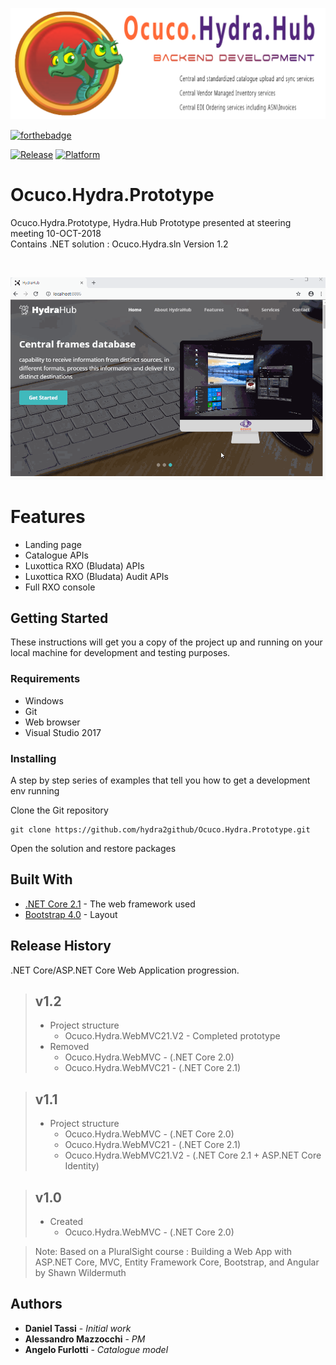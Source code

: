 ![Ocuco.Hydra.Prototype logo](https://github.com/hydra2github/Ocuco.Hydra.Images/blob/master/Logos.and.images/Hydra.Hub.for.Git.backend.png)

[![forthebadge](https://forthebadge.com/images/badges/made-with-c-sharp.svg)](https://github.com/hydra2github)

[![Release](https://img.shields.io/badge/Version-1.2-green.svg)](https://github.com/hydra2github)
[![Platform](https://img.shields.io/badge/platform-win--64-lightgrey.svg)](https://github.com/hydra2github)

# Ocuco.Hydra.Prototype

Ocuco.Hydra.Prototype, Hydra.Hub Prototype presented at steering meeting 10-OCT-2018
<br>
Contains .NET solution : Ocuco.Hydra.sln Version 1.2

<br>

<p align="center">
  <img alt="anigif" src="https://github.com/hydra2github/Ocuco.Hydra.Images/blob/master/AnimatedGifs/Ocuco.Hydra.Prototype.Video01.gif">
</p>


Features
========
* Landing page
* Catalogue APIs
* Luxottica RXO (Bludata) APIs
* Luxottica RXO (Bludata) Audit APIs
* Full RXO console


## Getting Started

These instructions will get you a copy of the project up and running on your local machine for development and testing purposes. 


### Requirements

* Windows
* Git
* Web browser
* Visual Studio 2017

### Installing

A step by step series of examples that tell you how to get a development env running

Clone the Git repository 

```
git clone https://github.com/hydra2github/Ocuco.Hydra.Prototype.git
```

Open the solution and restore packages

## Built With

* [.NET Core 2.1](https://github.com/dotnet/core/) - The web framework used
* [Bootstrap 4.0](https://getbootstrap.com/) - Layout


## Release History

.NET Core/ASP.NET Core Web Application progression. 

> ## v1.2
> 
> - Project structure
>     * Ocuco.Hydra.WebMVC21.V2 - Completed prototype
> - Removed
>     * Ocuco.Hydra.WebMVC - (.NET Core 2.0)
>     * Ocuco.Hydra.WebMVC21 - (.NET Core 2.1)

> ## v1.1
> 
> - Project structure
>     * Ocuco.Hydra.WebMVC - (.NET Core 2.0)
>     * Ocuco.Hydra.WebMVC21 - (.NET Core 2.1)
>     * Ocuco.Hydra.WebMVC21.V2 - (.NET Core 2.1 + ASP.NET Core Identity)

> ## v1.0
> 
> - Created
>     * Ocuco.Hydra.WebMVC - (.NET Core 2.0)

> Note: Based on a PluralSight course : Building a Web App with ASP.NET Core, MVC, Entity Framework Core, Bootstrap, and Angular by Shawn Wildermuth

## Authors

* **Daniel Tassi** - *Initial work*
* **Alessandro Mazzocchi** - *PM*
* **Angelo Furlotti** - *Catalogue model*
